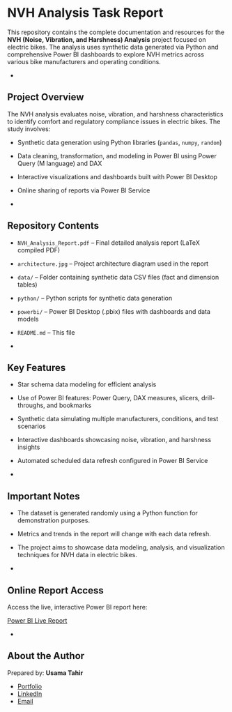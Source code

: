 # NVH Analysis Task Report

This repository contains the complete documentation and resources for the **NVH (Noise, Vibration, and Harshness) Analysis** project focused on electric bikes. The analysis uses synthetic data generated via Python and comprehensive Power BI dashboards to explore NVH metrics across various bike manufacturers and operating conditions.

-

## Project Overview

The NVH analysis evaluates noise, vibration, and harshness characteristics to identify comfort and regulatory compliance issues in electric bikes. The study involves:

- Synthetic data generation using Python libraries (`pandas`, `numpy`, `random`)
- Data cleaning, transformation, and modeling in Power BI using Power Query (M language) and DAX
- Interactive visualizations and dashboards built with Power BI Desktop
- Online sharing of reports via Power BI Service

-

## Repository Contents

- `NVH_Analysis_Report.pdf` – Final detailed analysis report (LaTeX compiled PDF)
- `architecture.jpg` – Project architecture diagram used in the report
- `data/` – Folder containing synthetic data CSV files (fact and dimension tables)
- `python/` – Python scripts for synthetic data generation
- `powerbi/` – Power BI Desktop (.pbix) files with dashboards and data models
- `README.md` – This file

-

## Key Features

- Star schema data modeling for efficient analysis
- Use of Power BI features: Power Query, DAX measures, slicers, drill-throughs, and bookmarks
- Synthetic data simulating multiple manufacturers, conditions, and test scenarios
- Interactive dashboards showcasing noise, vibration, and harshness insights
- Automated scheduled data refresh configured in Power BI Service

-

## Important Notes

- The dataset is generated randomly using a Python function for demonstration purposes.
- Metrics and trends in the report will change with each data refresh.
- The project aims to showcase data modeling, analysis, and visualization techniques for NVH data in electric bikes.

-

## Online Report Access

Access the live, interactive Power BI report here:

[Power BI Live Report](https://app.powerbi.com/view?r=eyJrIjoiNmFhODkxNTQtMzE1ZS00NGY2LTg0OGQtZTNjZTU4ODZhYjM3IiwidCI6IjRmOGE3YmJkLTA2NGItNDEzNC1hZDc2LTU0ZmYyNTVmODllNiIsImMiOjl9&pageName=4d4b68f8a00b62dbe04e)

-

## About the Author

Prepared by: **Usama Tahir**

- [Portfolio](https://usama00004.github.io/portfolio/)
- [LinkedIn](https://www.linkedin.com/in/usamatahir-00004)
- [Email](usamatahir00004@gmail.com)



